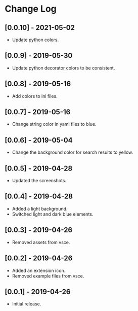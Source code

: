 # Change Log

## [0.0.10] - 2021-05-02

- Update python colors.

## [0.0.9] - 2019-05-30

- Update python decorator colors to be consistent.

## [0.0.8] - 2019-05-16

- Add colors to ini files.

## [0.0.7] - 2019-05-16

- Change string color in yaml files to blue.

## [0.0.6] - 2019-05-04

- Change the background color for search results to yellow.

## [0.0.5] - 2019-04-28

- Updated the screenshots.

## [0.0.4] - 2019-04-28

- Added a light background.
- Switched light and dark blue elements.

## [0.0.3] - 2019-04-26

- Removed assets from vsce.

## [0.0.2] - 2019-04-26

- Added an extension icon.
- Removed example files from vsce.

## [0.0.1] - 2019-04-26

- Initial release.

